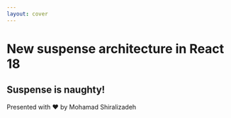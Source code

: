 ```yaml
---
layout: cover
---
```


<h1 class="font-bold text-blue-500">
  New suspense architecture in React 18
</h1>

<h2 class="text-blue-100">
  Suspense is naughty!
</h2>

<p class="text-gray-400">
Presented with ❤️ by Mohamad Shiralizadeh
</p>
